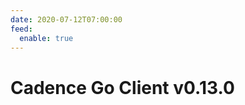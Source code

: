 ```yaml
---
date: 2020-07-12T07:00:00
feed:
  enable: true
---
```


# Cadence Go Client v0.13.0
<release-notes
  owner="uber-go"
  repo="cadence-client"
  tag="v0.13.0"
/>
